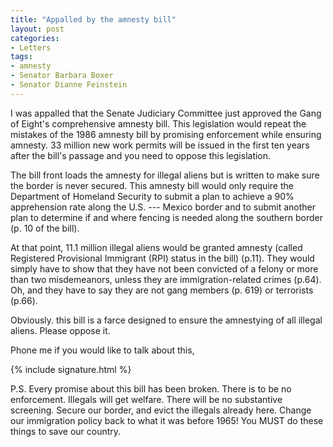 ```yaml
---
title: "Appalled by the amnesty bill"
layout: post
categories:
- Letters
tags:
- amnesty
- Senator Barbara Boxer
- Senator Dianne Feinstein
---
```


I was appalled that the Senate Judiciary Committee just approved the Gang of Eight's comprehensive amnesty bill. This legislation would repeat the mistakes of the 1986 amnesty bill by promising enforcement while ensuring amnesty. 33 million new work permits will be issued in the first ten years after the bill's passage and you need to oppose this legislation.  
  
The bill front loads the amnesty for illegal aliens but is written to make sure the border is never secured. This amnesty bill would only require the Department of Homeland Security to submit a plan to achieve a 90% apprehension rate along the U.S. --- Mexico border and to submit another plan to determine if and where fencing is needed along the southern border (p. 10 of the bill).

At that point, 11.1 million illegal aliens would be granted amnesty (called Registered Provisional Immigrant (RPI) status in the bill) (p.11). They would simply have to show that they have not been convicted of a felony or more than two misdemeanors, unless they are immigration-­related crimes (p.64). Oh, and they have to say they are not gang members (p. 619) or terrorists (p.66).

Obviously. this bill is a farce designed to ensure the amnestying of all illegal aliens. Please oppose it.

Phone me if you would like to talk about this,

{% include signature.html %}

P.S. Every promise about this bill has been broken. There is to be no enforcement. Illegals will get welfare. There will be no substantive screening. Secure our border, and evict the illegals already here. Change our immigration policy back to what it was before 1965! You MUST do these things to save our country.